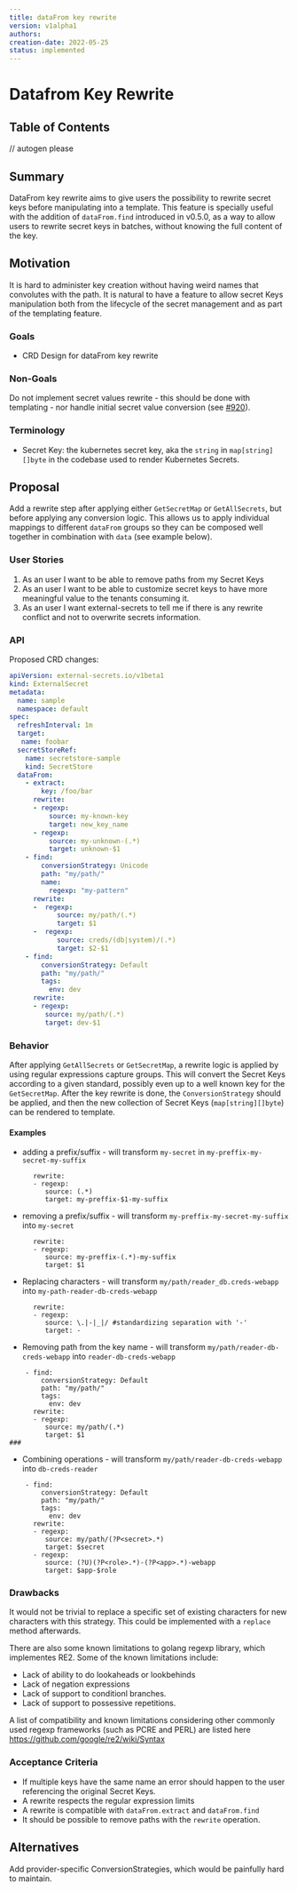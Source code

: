 ```yaml
---
title: dataFrom key rewrite
version: v1alpha1
authors: 
creation-date: 2022-05-25
status: implemented
---
```

# Datafrom Key Rewrite

## Table of Contents

<!-- toc -->
// autogen please
<!-- /toc -->


## Summary
DataFrom key rewrite aims to give users the possibility to rewrite secret keys before manipulating into a template. This feature is specially useful with the addition of `dataFrom.find` introduced in v0.5.0, as a way to allow users to rewrite secret keys in batches, without knowing the full content of the key.

## Motivation
It is hard to administer key creation without having weird names that convolutes with the path. It is natural to have a feature to allow secret Keys manipulation both from the lifecycle of the secret management and as part of the templating feature.

### Goals
- CRD Design for dataFrom key rewrite

### Non-Goals
Do not implement secret values rewrite - this should be done with templating - nor handle initial secret value conversion (see [#920](https://github.com/external-secrets/external-secrets/issues/920)). 

### Terminology
- Secret Key: the kubernetes secret key, aka the `string` in `map[string][]byte` in the codebase used to render Kubernetes Secrets.

## Proposal

Add a rewrite step after applying either `GetSecretMap` or `GetAllSecrets`, but before applying any conversion logic. This allows us to apply individual mappings to different `dataFrom` groups so they can be composed well together in combination with `data` (see example below).

### User Stories
1. As an user I want to be able to remove paths from my Secret Keys
2. As an user I want to be able to customize secret keys to have more meaningful value to the tenants consuming it.
3. As an user I want external-secrets to tell me if there is any rewrite conflict and not to overwrite secrets information.

### API
Proposed CRD changes:

```yaml
apiVersion: external-secrets.io/v1beta1
kind: ExternalSecret
metadata:
  name: sample
  namespace: default
spec:
  refreshInterval: 1m
  target:
   name: foobar
  secretStoreRef:
    name: secretstore-sample
    kind: SecretStore
  dataFrom:
    - extract:
        key: /foo/bar
      rewrite:
      - regexp:
          source: my-known-key
          target: new_key_name
      - regexp: 
          source: my-unknown-(.*)
          target: unknown-$1
    - find:
        conversionStrategy: Unicode
        path: "my/path/"
        name:
          regexp: "my-pattern"
      rewrite:
      -  regexp: 
            source: my/path/(.*)
            target: $1
      -  regexp:          
            source: creds/(db|system)/(.*)
            target: $2-$1
    - find:
        conversionStrategy: Default
        path: "my/path/"
        tags:
          env: dev
      rewrite:
      - regexp:
         source: my/path/(.*)
         target: dev-$1

```

### Behavior
After applying `GetAllSecrets` or `GetSecretMap`, a rewrite logic is applied by using regular expressions capture groups. This will convert the Secret Keys according to a given standard, possibly even up to a well known key for the `GetSecretMap`. After the key rewrite is done, the `ConversionStrategy` should be applied, and then the new collection of Secret Keys (`map[string][]byte`) can be rendered to template.

#### Examples

* adding a prefix/suffix - will transform `my-secret` in `my-preffix-my-secret-my-suffix`
```
      rewrite:
      - regexp:
         source: (.*)
         target: my-preffix-$1-my-suffix
```
* removing a prefix/suffix - will transform `my-preffix-my-secret-my-suffix` into `my-secret`
```
      rewrite:
      - regexp:
         source: my-preffix-(.*)-my-suffix
         target: $1
```
* Replacing characters - will transform `my/path/reader_db.creds-webapp` into `my-path-reader-db-creds-webapp`
```
      rewrite:
      - regexp:
         source: \.|-|_|/ #standardizing separation with '-'
         target: -

```

* Removing path from the key name - will transform `my/path/reader-db-creds-webapp` into `reader-db-creds-webapp`
```
    - find:
        conversionStrategy: Default
        path: "my/path/"
        tags:
          env: dev
      rewrite:
      - regexp:
         source: my/path/(.*)
         target: $1
### 
```

* Combining operations - will transform `my/path/reader-db-creds-webapp` into `db-creds-reader`
```
    - find:
        conversionStrategy: Default
        path: "my/path/"
        tags:
          env: dev
      rewrite:
      - regexp:
         source: my/path/(?P<secret>.*)
         target: $secret
      - regexp:
         source: (?U)(?P<role>.*)-(?P<app>.*)-webapp
         target: $app-$role
```


### Drawbacks

It would not be trivial to replace a specific set of existing characters for new characters with this strategy. This could be implemented with a `replace` method afterwards.

There are also some known limitations to golang regexp library, which implementes RE2. Some of the known limitations include:
* Lack of ability to do lookaheads or lookbehinds
* Lack of negation expressions
* Lack of support to conditionl branches.
* Lack of support to possessive repetitions.
  
A list of compatibility and known limitations considering other commonly used regexp frameworks (such as PCRE and PERL) are listed here https://github.com/google/re2/wiki/Syntax

### Acceptance Criteria
+ If multiple keys have the same name an error should happen to the user referencing the original Secret Keys.
+ A rewrite respects the regular expression limits
+ A rewrite is compatible with `dataFrom.extract` and `dataFrom.find`
+ It should be possible to remove paths with the `rewrite` operation.

## Alternatives
Add provider-specific ConversionStrategies, which would be painfully hard to maintain.